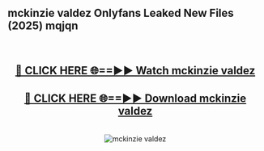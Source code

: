 <h2>mckinzie valdez Onlyfans Leaked New Files (2025) mqjqn</h2>
<br>
<div align="center">
<h2><a href="https://mediafiles.top/mckinzie_valdez&ref=git" rel="nofollow">🔴 CLICK HERE 🌐==►► Watch mckinzie valdez</a></h2>
<h2><a href="https://mediafiles.top/mckinzie_valdez&ref=git" rel="nofollow">🔴 CLICK HERE 🌐==►► Download mckinzie valdez</a></h2>
<br>
<a href="https://mediafiles.top/mckinzie_valdez&ref=git" rel="nofollow" data-target="animated-image.originalLink"><img src="https://i.ibb.co.com/xMMVF88/686577567.gif" alt="mckinzie valdez" style="max-width: 100%; display: inline-block;" data-target="animated-image.originalImage"></a>
</div>
<br>
<br>